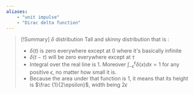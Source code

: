 ```yaml
---
aliases:
    - "unit impulse"
    - "Dirac delta function"
---
```


> [!Summary] 
> $\delta$ distribution
> Tall and skinny distribution that is :
>  - $\delta(t)$ is zero everywhere except at 0 where it's basically infinite
>  - $\delta(t-\tau)$ will be zero everywhere except at $\tau$
>  - Integral over the real line is 1. Moreover $\int_{-\epsilon}^{\epsilon} \delta(x) dx = 1$ for any positive $\epsilon$, no matter how small it is.
>  - Because the area under that function is 1, it means that its height is $\frac {1}{2\epsilon}$, width being $2\epsilon$

